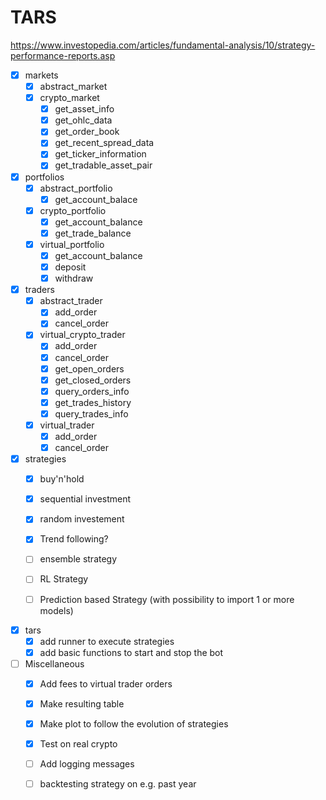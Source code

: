 TARS
====

https://www.investopedia.com/articles/fundamental-analysis/10/strategy-performance-reports.asp

- [x] markets 
  - [x] abstract_market
  - [x] crypto_market
    - [x] get_asset_info
    - [x] get_ohlc_data
    - [x] get_order_book
    - [x] get_recent_spread_data
    - [x] get_ticker_information
    - [x] get_tradable_asset_pair

- [x] portfolios
  - [x] abstract_portfolio 
    - [x] get_account_balace
  - [x] crypto_portfolio
    - [x] get_account_balance
    - [x] get_trade_balance
  - [x] virtual_portfolio
    - [x] get_account_balance
    - [x] deposit
    - [x] withdraw

- [x] traders 
  - [x] abstract_trader
    - [x] add_order
    - [x] cancel_order
  - [x] virtual_crypto_trader
    - [x] add_order
    - [x] cancel_order
    - [x] get_open_orders
    - [x] get_closed_orders
    - [x] query_orders_info
    - [x] get_trades_history
    - [x] query_trades_info
  - [X] virtual_trader
    - [x] add_order
    - [x] cancel_order

- [x] strategies
  - [x] buy'n'hold
  - [x] sequential investment
  - [x] random investement
  - [x] Trend following?  
  - [ ] ensemble strategy
  - [ ] RL Strategy
  - [ ] Prediction based Strategy (with possibility to import 1 or more models)
  

- [x] tars
  - [x] add runner to execute strategies
  - [x] add basic functions to start and stop the bot

- [ ] Miscellaneous
  - [x] Add fees to virtual trader orders
  - [x] Make resulting table
  - [x] Make plot to follow the evolution of strategies
  - [x] Test on real crypto
  - [ ] Add logging messages
  - [ ] backtesting strategy on e.g. past year

